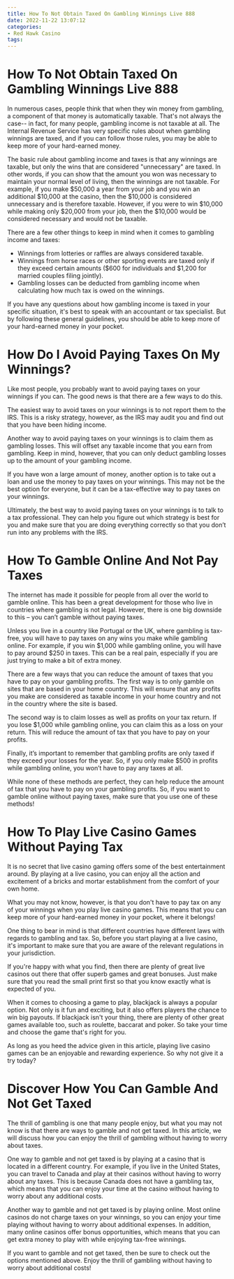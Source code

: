 ```yaml
---
title: How To Not Obtain Taxed On Gambling Winnings Live 888 
date: 2022-11-22 13:07:12
categories:
- Red Hawk Casino
tags:
---
```



#  How To Not Obtain Taxed On Gambling Winnings Live 888 

In numerous cases, people think that when they win money from gambling, a component of that money is automatically taxable. That's not always the case-- in fact, for many people, gambling income is not taxable at all. The Internal Revenue Service has very specific rules about when gambling winnings are taxed, and if you can follow those rules, you may be able to keep more of your hard-earned money.

The basic rule about gambling income and taxes is that any winnings are taxable, but only the wins that are considered "unnecessary" are taxed. In other words, if you can show that the amount you won was necessary to maintain your normal level of living, then the winnings are not taxable. For example, if you make $50,000 a year from your job and you win an additional $10,000 at the casino, then the $10,000 is considered unnecessary and is therefore taxable. However, if you were to win $10,000 while making only $20,000 from your job, then the $10,000 would be considered necessary and would not be taxable.

There are a few other things to keep in mind when it comes to gambling income and taxes: 

- Winnings from lotteries or raffles are always considered taxable. 
- Winnings from horse races or other sporting events are taxed only if they exceed certain amounts ($600 for individuals and $1,200 for married couples filing jointly). 
- Gambling losses can be deducted from gambling income when calculating how much tax is owed on the winnings. 

If you have any questions about how gambling income is taxed in your specific situation, it's best to speak with an accountant or tax specialist. But by following these general guidelines, you should be able to keep more of your hard-earned money in your pocket.

#  How Do I Avoid Paying Taxes On My Winnings? 

Like most people, you probably want to avoid paying taxes on your winnings if you can. The good news is that there are a few ways to do this.

The easiest way to avoid taxes on your winnings is to not report them to the IRS. This is a risky strategy, however, as the IRS may audit you and find out that you have been hiding income.

Another way to avoid paying taxes on your winnings is to claim them as gambling losses. This will offset any taxable income that you earn from gambling. Keep in mind, however, that you can only deduct gambling losses up to the amount of your gambling income.

If you have won a large amount of money, another option is to take out a loan and use the money to pay taxes on your winnings. This may not be the best option for everyone, but it can be a tax-effective way to pay taxes on your winnings.

Ultimately, the best way to avoid paying taxes on your winnings is to talk to a tax professional. They can help you figure out which strategy is best for you and make sure that you are doing everything correctly so that you don’t run into any problems with the IRS.

#  How To Gamble Online And Not Pay Taxes 

The internet has made it possible for people from all over the world to gamble online. This has been a great development for those who live in countries where gambling is not legal. However, there is one big downside to this – you can’t gamble without paying taxes.

Unless you live in a country like Portugal or the UK, where gambling is tax-free, you will have to pay taxes on any wins you make while gambling online. For example, if you win $1,000 while gambling online, you will have to pay around $250 in taxes. This can be a real pain, especially if you are just trying to make a bit of extra money.

There are a few ways that you can reduce the amount of taxes that you have to pay on your gambling profits. The first way is to only gamble on sites that are based in your home country. This will ensure that any profits you make are considered as taxable income in your home country and not in the country where the site is based.

The second way is to claim losses as well as profits on your tax return. If you lose $1,000 while gambling online, you can claim this as a loss on your return. This will reduce the amount of tax that you have to pay on your profits.

Finally, it’s important to remember that gambling profits are only taxed if they exceed your losses for the year. So, if you only make $500 in profits while gambling online, you won’t have to pay any taxes at all.

While none of these methods are perfect, they can help reduce the amount of tax that you have to pay on your gambling profits. So, if you want to gamble online without paying taxes, make sure that you use one of these methods!

#  How To Play Live Casino Games Without Paying Tax 

It is no secret that live casino gaming offers some of the best entertainment around. By playing at a live casino, you can enjoy all the action and excitement of a bricks and mortar establishment from the comfort of your own home.

What you may not know, however, is that you don't have to pay tax on any of your winnings when you play live casino games. This means that you can keep more of your hard-earned money in your pocket, where it belongs!

One thing to bear in mind is that different countries have different laws with regards to gambling and tax. So, before you start playing at a live casino, it's important to make sure that you are aware of the relevant regulations in your jurisdiction.

If you're happy with what you find, then there are plenty of great live casinos out there that offer superb games and great bonuses. Just make sure that you read the small print first so that you know exactly what is expected of you.

When it comes to choosing a game to play, blackjack is always a popular option. Not only is it fun and exciting, but it also offers players the chance to win big payouts. If blackjack isn't your thing, there are plenty of other great games available too, such as roulette, baccarat and poker. So take your time and choose the game that's right for you.

As long as you heed the advice given in this article, playing live casino games can be an enjoyable and rewarding experience. So why not give it a try today?

#  Discover How You Can Gamble And Not Get Taxed

The thrill of gambling is one that many people enjoy, but what you may not know is that there are ways to gamble and not get taxed. In this article, we will discuss how you can enjoy the thrill of gambling without having to worry about taxes.

One way to gamble and not get taxed is by playing at a casino that is located in a different country. For example, if you live in the United States, you can travel to Canada and play at their casinos without having to worry about any taxes. This is because Canada does not have a gambling tax, which means that you can enjoy your time at the casino without having to worry about any additional costs.

Another way to gamble and not get taxed is by playing online. Most online casinos do not charge taxes on your winnings, so you can enjoy your time playing without having to worry about additional expenses. In addition, many online casinos offer bonus opportunities, which means that you can get extra money to play with while enjoying tax-free winnings.

If you want to gamble and not get taxed, then be sure to check out the options mentioned above. Enjoy the thrill of gambling without having to worry about additional costs!